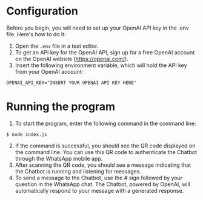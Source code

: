 # Configuration
Before you begin, you will need to set up your OpenAI API key in the .env file. Here's how to do it:

1. Open the ```.env``` file in a text editor.
2. To get an API key for the OpenAI API, sign up for a free OpenAI account on the OpenAI website (https://openai.com/).
3. Insert the following environment variable, which will hold the API key from your OpenAI account:

  ```OPENAI_API_KEY="INSERT YOUR OPENAI API KEY HERE"```

# Running the program
1. To start the program, enter the following command in the command line:

  ```$ node index.js```

2. If the command is successful, you should see the QR code displayed on the command line. You can use this QR code to authenticate the Chatbot through the WhatsApp mobile app.
3. After scanning the QR code, you should see a message indicating that the Chatbot is running and listening for messages. 
4. To send a message to the Chatbot, use the # sign followed by your question in the WhatsApp chat. The Chatbot, powered by OpenAI, will automatically respond to your message with a generated response.
